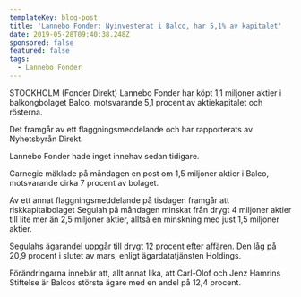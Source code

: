 ```yaml
---
templateKey: blog-post
title: 'Lannebo Fonder: Nyinvesterat i Balco, har 5,1% av kapitalet'
date: 2019-05-28T09:40:38.248Z
sponsored: false
featured: false
tags:
  - Lannebo Fonder
---
```

STOCKHOLM (Fonder Direkt) Lannebo Fonder har köpt 1,1 miljoner aktier i balkongbolaget Balco, motsvarande 5,1 procent av aktiekapitalet och rösterna.



Det framgår av ett flaggningsmeddelande och har rapporterats av Nyhetsbyrån Direkt.



Lannebo Fonder hade inget innehav sedan tidigare.



Carnegie mäklade på måndagen en post om 1,5 miljoner aktier i Balco, motsvarande cirka 7 procent av bolaget.



Av ett annat flaggningsmeddelande på tisdagen framgår att riskkapitalbolaget Segulah på måndagen minskat från drygt 4 miljoner aktier till lite mer än 2,5 miljoner aktier, alltså en minskning med just 1,5 miljoner aktier.



Segulahs ägarandel uppgår till drygt 12 procent efter affären. Den låg på 20,9 procent i slutet av mars, enligt ägardatatjänsten Holdings.



Förändringarna innebär att, allt annat lika, att Carl-Olof och Jenz Hamrins Stiftelse är Balcos största ägare med en andel på 12,4 procent.

